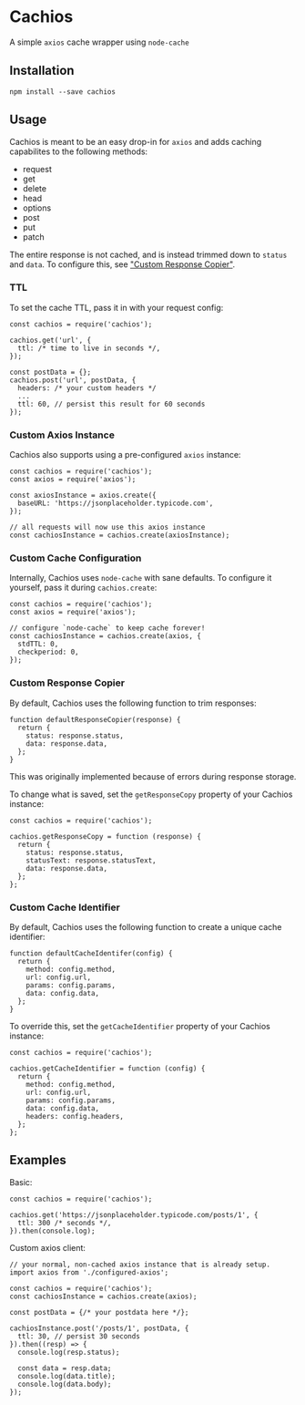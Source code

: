 # Cachios

A simple `axios` cache wrapper using `node-cache`

## Installation

`npm install --save cachios`

## Usage

Cachios is meant to be an easy drop-in for `axios` and adds caching capabilites to the following methods:

* request
* get
* delete
* head
* options
* post
* put
* patch

The entire response is not cached, and is instead trimmed down to `status` and `data`. To configure this, see ["Custom Response Copier"](#custom-response-copier).

### TTL

To set the cache TTL, pass it in with your request config:

```
const cachios = require('cachios');

cachios.get('url', {
  ttl: /* time to live in seconds */,
});

const postData = {};
cachios.post('url', postData, {
  headers: /* your custom headers */
  ...
  ttl: 60, // persist this result for 60 seconds
});
```

### Custom Axios Instance

Cachios also supports using a pre-configured `axios` instance:

```
const cachios = require('cachios');
const axios = require('axios');

const axiosInstance = axios.create({
  baseURL: 'https://jsonplaceholder.typicode.com',
});

// all requests will now use this axios instance
const cachiosInstance = cachios.create(axiosInstance);
```

### Custom Cache Configuration

Internally, Cachios uses `node-cache` with sane defaults. To configure it yourself, pass it during `cachios.create`:

```
const cachios = require('cachios');
const axios = require('axios');

// configure `node-cache` to keep cache forever!
const cachiosInstance = cachios.create(axios, {
  stdTTL: 0, 
  checkperiod: 0,
});
```

### Custom Response Copier

By default, Cachios uses the following function to trim responses:

```
function defaultResponseCopier(response) {
  return {
    status: response.status,
    data: response.data,
  };
}
```

This was originally implemented because of errors during response storage.

To change what is saved, set the `getResponseCopy` property of your Cachios instance:

```
const cachios = require('cachios');

cachios.getResponseCopy = function (response) {
  return {
    status: response.status,
    statusText: response.statusText,
    data: response.data,
  };
};
```

### Custom Cache Identifier

By default, Cachios uses the following function to create a unique cache identifier:

```
function defaultCacheIdentifer(config) {
  return {
    method: config.method,
    url: config.url,
    params: config.params,
    data: config.data,
  };
}
```

To override this, set the `getCacheIdentifier` property of your Cachios instance:

```
const cachios = require('cachios');

cachios.getCacheIdentifier = function (config) {
  return {
    method: config.method,
    url: config.url,
    params: config.params,
    data: config.data,
    headers: config.headers,
  };
};
```

## Examples

Basic:

```
const cachios = require('cachios');

cachios.get('https://jsonplaceholder.typicode.com/posts/1', {
  ttl: 300 /* seconds */,
}).then(console.log);

```

Custom axios client:

```
// your normal, non-cached axios instance that is already setup.
import axios from './configured-axios';

const cachios = require('cachios');
const cachiosInstance = cachios.create(axios);

const postData = {/* your postdata here */};

cachiosInstance.post('/posts/1', postData, {
  ttl: 30, // persist 30 seconds
}).then((resp) => {
  console.log(resp.status);

  const data = resp.data;
  console.log(data.title);
  console.log(data.body);
});

```